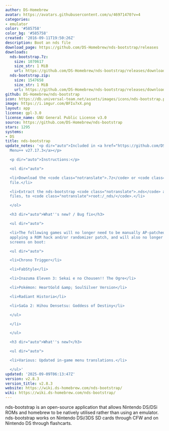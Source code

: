 ```yaml
---
author: DS-Homebrew
avatar: https://avatars.githubusercontent.com/u/46971470?v=4
categories:
- emulator
color: '#585758'
color_bg: '#585758'
created: '2016-09-11T19:50:26Z'
description: Boot an nds file
download_page: https://github.com/DS-Homebrew/nds-bootstrap/releases
downloads:
  nds-bootstrap.7z:
    size: 1070617
    size_str: 1 MiB
    url: https://github.com/DS-Homebrew/nds-bootstrap/releases/download/v2.8.3/nds-bootstrap.7z
  nds-bootstrap.zip:
    size: 1547658
    size_str: 1 MiB
    url: https://github.com/DS-Homebrew/nds-bootstrap/releases/download/v2.8.3/nds-bootstrap.zip
github: DS-Homebrew/nds-bootstrap
icon: https://db.universal-team.net/assets/images/icons/nds-bootstrap.png
image: https://i.imgur.com/BFIu7xX.png
layout: app
license: gpl-3.0
license_name: GNU General Public License v3.0
source: https://github.com/DS-Homebrew/nds-bootstrap
stars: 1295
systems:
- DS
title: nds-bootstrap
update_notes: '<p dir="auto">Included in <a href="https://github.com/DS-Homebrew/TWiLightMenu/releases/tag/v27.17.3"><strong>TW</strong>i<strong>L</strong>ight
  Menu++ v27.17.3</a></p>

  <p dir="auto">Instructions:</p>

  <ol dir="auto">

  <li>Download the <code class="notranslate">.7z</code> or <code class="notranslate">.zip</code>
  file.</li>

  <li>Extract the nds-bootstrap <code class="notranslate">.nds</code> and <code class="notranslate">.ver</code>
  files, to <code class="notranslate">root:/_nds/</code>.</li>

  </ol>

  <h3 dir="auto">What''s new? / Bug fix</h3>

  <ul dir="auto">

  <li>The following games will no longer need to be manually AP-patched first before
  applying a ROM hack and/or randomizer patch, and will also no longer crash on white
  screens on boot:

  <ul dir="auto">

  <li>Chrono Trigger</li>

  <li>FabStyle</li>

  <li>Inazuma Eleven 3: Sekai e no Chousen!! The Ogre</li>

  <li>Pokémon: HeartGold &amp; SoulSilver Version</li>

  <li>Radiant Historia</li>

  <li>SaGa 2: Hihou Densetsu: Goddess of Destiny</li>

  </ul>

  </li>

  </ul>

  <h3 dir="auto">What''s new?</h3>

  <ul dir="auto">

  <li>Various: Updated in-game menu translations.</li>

  </ul>'
updated: '2025-09-09T06:13:47Z'
version: v2.8.3
version_title: v2.8.3
website: https://wiki.ds-homebrew.com/nds-bootstrap/
wiki: https://wiki.ds-homebrew.com/nds-bootstrap/
---
```

nds-bootstrap is an open-source application that allows Nintendo DS/DSi ROMs and homebrew to be natively utilised rather than using an emulator. nds-bootstrap works on Nintendo DSi/3DS SD cards through CFW and on Nintendo DS through flashcarts.